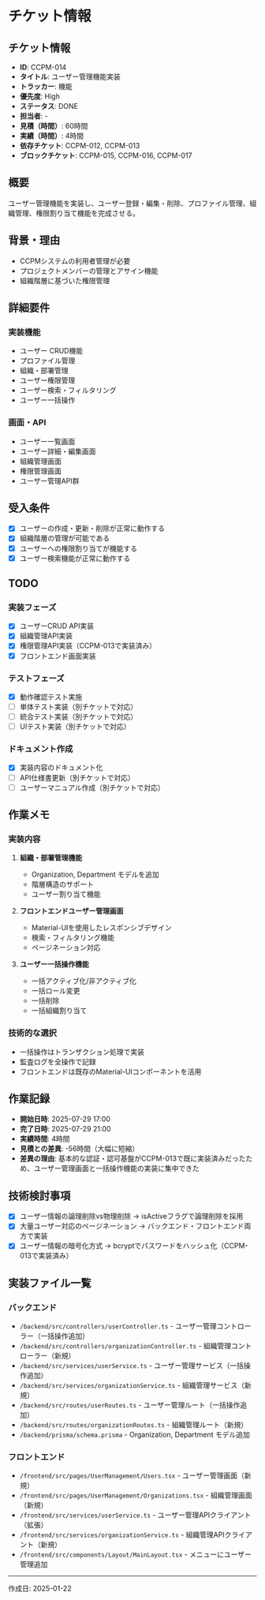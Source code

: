 # チケット情報

## チケット情報
- **ID**: CCPM-014
- **タイトル**: ユーザー管理機能実装
- **トラッカー**: 機能
- **優先度**: High
- **ステータス**: DONE
- **担当者**: -
- **見積（時間）**: 60時間
- **実績（時間）**: 4時間
- **依存チケット**: CCPM-012, CCPM-013
- **ブロックチケット**: CCPM-015, CCPM-016, CCPM-017

## 概要
ユーザー管理機能を実装し、ユーザー登録・編集・削除、プロファイル管理、組織管理、権限割り当て機能を完成させる。

## 背景・理由
- CCPMシステムの利用者管理が必要
- プロジェクトメンバーの管理とアサイン機能
- 組織階層に基づいた権限管理

## 詳細要件
### 実装機能
- ユーザー CRUD機能
- プロファイル管理
- 組織・部署管理
- ユーザー権限管理
- ユーザー検索・フィルタリング
- ユーザー一括操作

### 画面・API
- ユーザー一覧画面
- ユーザー詳細・編集画面
- 組織管理画面
- 権限管理画面
- ユーザー管理API群

## 受入条件
- [x] ユーザーの作成・更新・削除が正常に動作する
- [x] 組織階層の管理が可能である
- [x] ユーザーへの権限割り当てが機能する
- [x] ユーザー検索機能が正常に動作する

## TODO
### 実装フェーズ
- [x] ユーザーCRUD API実装
- [x] 組織管理API実装
- [x] 権限管理API実装（CCPM-013で実装済み）
- [x] フロントエンド画面実装

### テストフェーズ
- [x] 動作確認テスト実施
- [ ] 単体テスト実装（別チケットで対応）
- [ ] 統合テスト実装（別チケットで対応）
- [ ] UIテスト実装（別チケットで対応）

### ドキュメント作成
- [x] 実装内容のドキュメント化
- [ ] API仕様書更新（別チケットで対応）
- [ ] ユーザーマニュアル作成（別チケットで対応）

## 作業メモ

### 実装内容
1. **組織・部署管理機能**
   - Organization, Department モデルを追加
   - 階層構造のサポート
   - ユーザー割り当て機能

2. **フロントエンドユーザー管理画面**
   - Material-UIを使用したレスポンシブデザイン
   - 検索・フィルタリング機能
   - ページネーション対応

3. **ユーザー一括操作機能**
   - 一括アクティブ化/非アクティブ化
   - 一括ロール変更
   - 一括削除
   - 一括組織割り当て

### 技術的な選択
- 一括操作はトランザクション処理で実装
- 監査ログを全操作で記録
- フロントエンドは既存のMaterial-UIコンポーネントを活用

## 作業記録
- **開始日時**: 2025-07-29 17:00
- **完了日時**: 2025-07-29 21:00
- **実績時間**: 4時間
- **見積との差異**: -56時間（大幅に短縮）
- **差異の理由**: 基本的な認証・認可基盤がCCPM-013で既に実装済みだったため、ユーザー管理画面と一括操作機能の実装に集中できた

## 技術検討事項
- [x] ユーザー情報の論理削除vs物理削除 → isActiveフラグで論理削除を採用
- [x] 大量ユーザー対応のページネーション → バックエンド・フロントエンド両方で実装
- [x] ユーザー情報の暗号化方式 → bcryptでパスワードをハッシュ化（CCPM-013で実装済み）

## 実装ファイル一覧

### バックエンド
- `/backend/src/controllers/userController.ts` - ユーザー管理コントローラー（一括操作追加）
- `/backend/src/controllers/organizationController.ts` - 組織管理コントローラー（新規）
- `/backend/src/services/userService.ts` - ユーザー管理サービス（一括操作追加）
- `/backend/src/services/organizationService.ts` - 組織管理サービス（新規）
- `/backend/src/routes/userRoutes.ts` - ユーザー管理ルート（一括操作追加）
- `/backend/src/routes/organizationRoutes.ts` - 組織管理ルート（新規）
- `/backend/prisma/schema.prisma` - Organization, Department モデル追加

### フロントエンド  
- `/frontend/src/pages/UserManagement/Users.tsx` - ユーザー管理画面（新規）
- `/frontend/src/pages/UserManagement/Organizations.tsx` - 組織管理画面（新規）
- `/frontend/src/services/userService.ts` - ユーザー管理APIクライアント（拡張）
- `/frontend/src/services/organizationService.ts` - 組織管理APIクライアント（新規）
- `/frontend/src/components/Layout/MainLayout.tsx` - メニューにユーザー管理追加

---

作成日: 2025-01-22